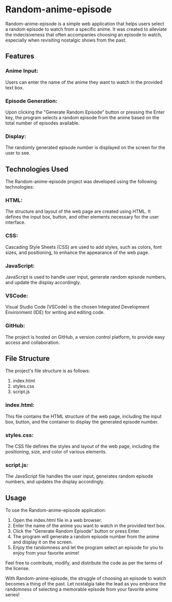 # Random-anime-episode

Random-anime-episode is a simple web application that helps users select a random episode to watch from a specific anime. It was created to alleviate the indecisiveness that often accompanies choosing an episode to watch, especially when revisiting nostalgic shows from the past.

## Features
### Anime Input:
Users can enter the name of the anime they want to watch in the provided text box.
### Episode Generation:
Upon clicking the "Generate Random Episode" button or pressing the Enter key, the program selects a random episode from the anime based on the total number of episodes available.
### Display: 
The randomly generated episode number is displayed on the screen for the user to see.
## Technologies Used
The Random-anime-episode project was developed using the following technologies:

### HTML: 
The structure and layout of the web page are created using HTML. It defines the input box, button, and other elements necessary for the user interface.
### CSS: 
Cascading Style Sheets (CSS) are used to add styles, such as colors, font sizes, and positioning, to enhance the appearance of the web page.
### JavaScript: 
JavaScript is used to handle user input, generate random episode numbers, and update the display accordingly.
### VSCode: 
Visual Studio Code (VSCode) is the chosen Integrated Development Environment (IDE) for writing and editing code.
### GitHub: 
The project is hosted on GitHub, a version control platform, to provide easy access and collaboration.
## File Structure
The project's file structure is as follows:
1. index.html
2. styles.css
3. script.js

### index.html: 
This file contains the HTML structure of the web page, including the input box, button, and the container to display the generated episode number.
### styles.css: 
The CSS file defines the styles and layout of the web page, including the positioning, size, and color of various elements.
### script.js: 
The JavaScript file handles the user input, generates random episode numbers, and updates the display accordingly.
## Usage
To use the Random-anime-episode application:

1. Open the index.html file in a web browser.
2. Enter the name of the anime you want to watch in the provided text box.
3. Click the "Generate Random Episode" button or press Enter.
4. The program will generate a random episode number from the anime and display it on the screen.
5. Enjoy the randomness and let the program select an episode for you to enjoy from your favorite anime!


Feel free to contribute, modify, and distribute the code as per the terms of the license.

With Random-anime-episode, the struggle of choosing an episode to watch becomes a thing of the past. Let nostalgia take the lead as you embrace the randomness of selecting a memorable episode from your favorite anime series!
